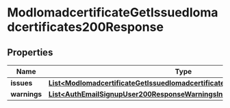 

# ModIomadcertificateGetIssuedIomadcertificates200Response


## Properties

| Name | Type | Description | Notes |
|------------ | ------------- | ------------- | -------------|
|**issues** | [**List&lt;ModIomadcertificateGetIssuedIomadcertificates200ResponseIssuesInner&gt;**](ModIomadcertificateGetIssuedIomadcertificates200ResponseIssuesInner.md) |  |  |
|**warnings** | [**List&lt;AuthEmailSignupUser200ResponseWarningsInner&gt;**](AuthEmailSignupUser200ResponseWarningsInner.md) |  |  [optional] |



